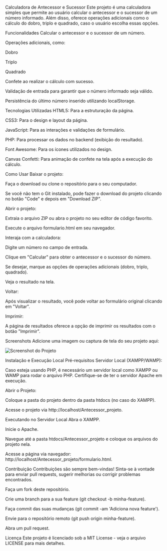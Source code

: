 Calculadora de Antecessor e Sucessor
Este projeto é uma calculadora simples que permite ao usuário calcular o antecessor e o sucessor de um número informado. Além disso, oferece operações adicionais como o cálculo do dobro, triplo e quadrado, caso o usuário escolha essas opções.

Funcionalidades
Calcular o antecessor e o sucessor de um número.

Operações adicionais, como:

Dobro

Triplo

Quadrado

Confete ao realizar o cálculo com sucesso.

Validação de entrada para garantir que o número informado seja válido.

Persistência do último número inserido utilizando localStorage.

Tecnologias Utilizadas
HTML5: Para a estruturação da página.

CSS3: Para o design e layout da página.

JavaScript: Para as interações e validações de formulário.

PHP: Para processar os dados no backend (exibição do resultado).

Font Awesome: Para os ícones utilizados no design.

Canvas Confetti: Para animação de confete na tela após a execução do cálculo.

Como Usar
Baixar o projeto:

Faça o download ou clone o repositório para o seu computador.

Se você não tem o Git instalado, pode fazer o download do projeto clicando no botão "Code" e depois em "Download ZIP".

Abrir o projeto:

Extraia o arquivo ZIP ou abra o projeto no seu editor de código favorito.

Execute o arquivo formulario.html em seu navegador.

Interaja com a calculadora:

Digite um número no campo de entrada.

Clique em "Calcular" para obter o antecessor e o sucessor do número.

Se desejar, marque as opções de operações adicionais (dobro, triplo, quadrado).

Veja o resultado na tela.

Voltar:

Após visualizar o resultado, você pode voltar ao formulário original clicando em "Voltar".

Imprimir:

A página de resultados oferece a opção de imprimir os resultados com o botão "Imprimir".

Screenshots
Adicione uma imagem ou captura de tela do seu projeto aqui:



![Screenshot do Projeto](assets/aleatorios.png) 

Instalação e Execução Local
Pré-requisitos
Servidor Local (XAMPP/WAMP):

Caso esteja usando PHP, é necessário um servidor local como XAMPP ou WAMP para rodar o arquivo PHP. Certifique-se de ter o servidor Apache em execução.

Abrir o Projeto:

Coloque a pasta do projeto dentro da pasta htdocs (no caso do XAMPP).

Acesse o projeto via http://localhost/Antecessor_projeto.

Executando no Servidor Local
Abra o XAMPP.

Inicie o Apache.

Navegue até a pasta htdocs/Antecessor_projeto e coloque os arquivos do projeto nela.

Acesse a página via navegador: http://localhost/Antecessor_projeto/formulario.html.

Contribuição
Contribuições são sempre bem-vindas! Sinta-se à vontade para enviar pull requests, sugerir melhorias ou corrigir problemas encontrados.

Faça um fork deste repositório.

Crie uma branch para a sua feature (git checkout -b minha-feature).

Faça commit das suas mudanças (git commit -am 'Adiciona nova feature').

Envie para o repositório remoto (git push origin minha-feature).

Abra um pull request.

Licença
Este projeto é licenciado sob a MIT License - veja o arquivo LICENSE para mais detalhes.
